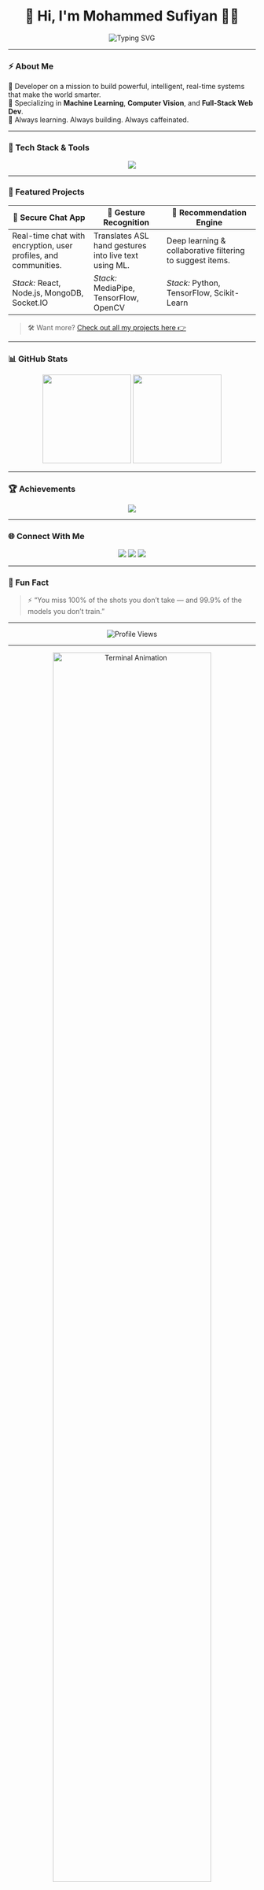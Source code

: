 <!-- README.md for SufiyanShareef -->

<h1 align="center">👋 Hi, I'm Mohammed Sufiyan 👨‍💻</h1>
<p align="center">
  <img src="https://readme-typing-svg.herokuapp.com/?font=Fira+Code&size=24&pause=1000&color=00fff&center=true&vCenter=true&multiline=true&width=900&height=100&lines=👨‍💻+ML+Engineer+%7C+Full-Stack+Developer+;🔍+Exploring+the+Edge+of+AI+%26+Tech;💡+Turning+Ideas+into+Reality...+One+Line+of+Code+at+a+Time" alt="Typing SVG" />
</p>

---

### ⚡ About Me

🚀 Developer on a mission to build powerful, intelligent, real-time systems that make the world smarter.  
🎯 Specializing in **Machine Learning**, **Computer Vision**, and **Full-Stack Web Dev**.  
🧠 Always learning. Always building. Always caffeinated.

---

### 🔧 Tech Stack & Tools

<p align="center">
  <img src="https://skillicons.dev/icons?i=python,js,react,nodejs,tensorflow,opencv,mediapipe,mongodb,mysql,git,docker,postman&theme=dark" />
</p>

---

### 🚀 Featured Projects

| 🔐 Secure Chat App | 🧠 Gesture Recognition | 🎯 Recommendation Engine |
|--------------------|------------------------|--------------------------|
| Real-time chat with encryption, user profiles, and communities. | Translates ASL hand gestures into live text using ML. | Deep learning & collaborative filtering to suggest items. |
| *Stack:* React, Node.js, MongoDB, Socket.IO | *Stack:* MediaPipe, TensorFlow, OpenCV | *Stack:* Python, TensorFlow, Scikit-Learn |

> 🛠 Want more? [Check out all my projects here 👉](https://github.com/SufiyanShareef?tab=repositories)

---

### 📊 GitHub Stats

<p align="center">
  <img src="https://github-readme-stats.vercel.app/api?username=SufiyanShareef&show_icons=true&theme=tokyonight&hide=issues" height="180" />
  <img src="https://github-readme-stats.vercel.app/api/top-langs/?username=SufiyanShareef&layout=compact&theme=tokyonight" height="180" />
</p>

---

### 🏆 Achievements

<p align="center">
  <img src="https://github-profile-trophy.vercel.app/?username=SufiyanShareef&theme=tokyonight&no-frame=true&row=1&column=7" />
</p>

---

### 🌐 Connect With Me

<p align="center">
  <a href="mailto:mdsufiyanshareef@gmail.com"><img src="https://img.shields.io/badge/Gmail-%23D14836.svg?style=for-the-badge&logo=gmail&logoColor=white" /></a>
  <a href="https://www.linkedin.com/in/Mohammed-Sufiyan-Shareef"><img src="https://img.shields.io/badge/LinkedIn-%230077B5.svg?style=for-the-badge&logo=linkedin&logoColor=white" /></a>
  <a href="https://github.com/SufiyanShareef"><img src="https://img.shields.io/badge/GitHub-%2312100E.svg?style=for-the-badge&logo=github&logoColor=white" /></a>
</p>

---

### 🧿 Fun Fact

> ⚡ “You miss 100% of the shots you don’t take — and 99.9% of the models you don’t train.”

---

<p align="center">
  <img src="https://komarev.com/ghpvc/?username=SufiyanShareef&label=Profile+Views&color=29cc94&style=flat-square" alt="Profile Views" />
</p>

---

<p align="center">
  <img src="https://github.com/SufiyanShareef/SufiyanShareef/raw/main/assets/terminal.gif" alt="Terminal Animation" width="80%" />
</p>


